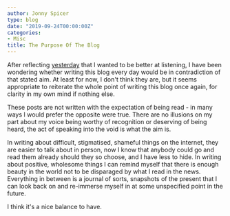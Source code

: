 ```yaml
---
author: Jonny Spicer
type: blog
date: "2019-09-24T00:00:00Z"
categories:
- Misc
title: The Purpose Of The Blog
---
```

After reflecting [yesterday](/blog/listening) that I wanted to be better at listening,
I have been wondering whether writing this blog every day would be in contradiction of that stated aim.
At least for now, I don't think they are, but it seems appropriate to reiterate the whole point of
writing this blog once again, for clarity in my own mind if nothing else.

These posts are not written with the expectation of being read - in many ways I would prefer the
opposite were true. There are no illusions on my part about my voice being worthy of recognition or
deserving of being heard, the act of speaking into the void is what the aim is.

In writing about difficult, stigmatised, shameful things on the internet, they are easier to talk about
in person, now I know that anybody could go and read them already should they so choose, and I have less
to hide. In writing about positive, wholesome things I can remind myself that there is enough beauty in
the world not to be disparaged by what I read in the news. Everything in between is a journal of sorts,
snapshots of the present that I can look back on and re-immerse myself in at some unspecified point in
the future.

I think it's a nice balance to have.
